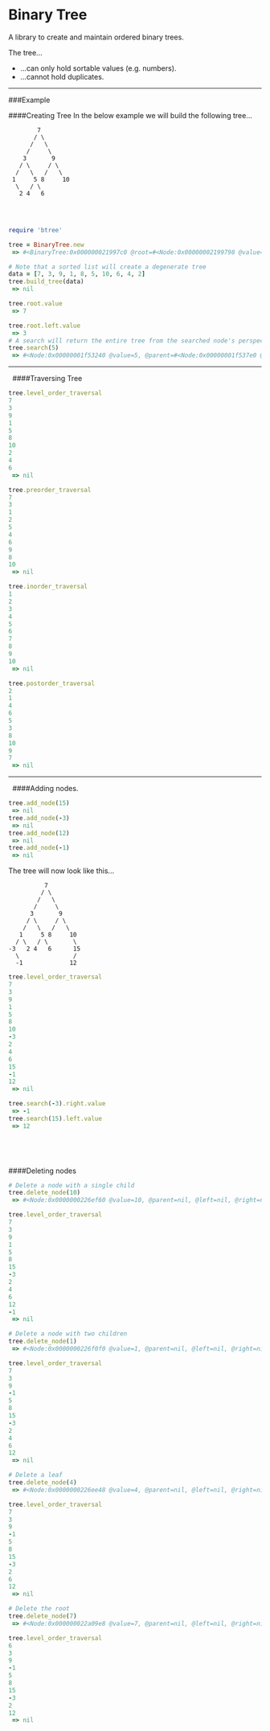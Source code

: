 # Binary Tree

A library to create and maintain ordered binary trees.

The tree...
  * ...can only hold sortable values (e.g. numbers).
  * ...cannot hold duplicates.

---

###Example

####Creating Tree
In the below example we will build the following tree...
```shell
        7
       / \
      /   \
     /     \
    3       9
   / \     / \
  /   \   /   \
 1     5 8     10
  \   / \
   2 4   6
       
```
&nbsp;

```ruby
require 'btree'

tree = BinaryTree.new
 => #<BinaryTree:0x000000021997c0 @root=#<Node:0x00000002199798 @value=nil, @parent=nil, @left=nil, @right=nil>>

# Note that a sorted list will create a degenerate tree
data = [7, 3, 9, 1, 8, 5, 10, 6, 4, 2]
tree.build_tree(data)
 => nil

tree.root.value
 => 7

tree.root.left.value
 => 3
# A search will return the entire tree from the searched node's perspective
tree.search(5)
 => #<Node:0x00000001f53240 @value=5, @parent=#<Node:0x00000001f537e0 @value=3, @parent=#<Node:0x0000...etc, etc
```
---
&nbsp;
####Traversing Tree
```ruby
tree.level_order_traversal
7
3
9
1
5
8
10
2
4
6
 => nil 

tree.preorder_traversal
7
3
1
2
5
4
6
9
8
10
 => nil 

tree.inorder_traversal
1
2
3
4
5
6
7
8
9
10
 => nil 

tree.postorder_traversal
2
1
4
6
5
3
8
10
9
7
 => nil
```
---
&nbsp;
####Adding nodes.
```ruby
tree.add_node(15)
 => nil 
tree.add_node(-3)
 => nil 
tree.add_node(12)
 => nil 
tree.add_node(-1)
 => nil
```
The tree will now look like this...
```shell
          7
         / \
        /   \
       /     \
      3       9
     / \     / \
    /   \   /   \
   1     5 8     10
  / \   / \       \
-3   2 4   6      15
  \               /
  -1             12
```
```ruby
tree.level_order_traversal
7
3
9
1
5
8
10
-3
2
4
6
15
-1
12
 => nil

tree.search(-3).right.value
 => -1 
tree.search(15).left.value
 => 12 
```
&nbsp;
---
####Deleting nodes
```ruby
# Delete a node with a single child
tree.delete_node(10)
 => #<Node:0x0000000226ef60 @value=10, @parent=nil, @left=nil, @right=nil> 

tree.level_order_traversal
7
3
9
1
5
8
15
-3
2
4
6
12
-1
 => nil

# Delete a node with two children
tree.delete_node(1)
 => #<Node:0x0000000226f0f0 @value=1, @parent=nil, @left=nil, @right=nil>

tree.level_order_traversal
7
3
9
-1
5
8
15
-3
2
4
6
12
 => nil

# Delete a leaf
tree.delete_node(4)
 => #<Node:0x0000000226ee48 @value=4, @parent=nil, @left=nil, @right=nil> 

tree.level_order_traversal
7
3
9
-1
5
8
15
-3
2
6
12
 => nil 

# Delete the root
tree.delete_node(7)
 => #<Node:0x000000022a09e8 @value=7, @parent=nil, @left=nil, @right=nil>

tree.level_order_traversal
6
3
9
-1
5
8
15
-3
2
12
 => nil 
```
